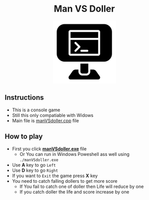 <div align="center">
<h1> Man VS Doller </h1>
<img src="pic.png"/>
</div>

## Instructions
- This is a console game
- Still this only compatiable with Widows
- Main file is [manVSdoller.cpp](https://github.com/Janith3003/Man-VS-Doller/blob/main/manVSdoller.cpp) file

## How to play
- First you click **[manVSdoller.exe](https://github.com/Janith3003/Man-VS-Doller/blob/main/manVSdoller.exe)** file
  - Or You can run in Windows Poweshell ass well using `./manVSdoller.exe`
- Use **A** key to go `Left`
- Use **D** key to go `Right`
- If you want to `Exit` the game press **X** key
- You need to catch falling dollers to get more score
  - If You fail to catch one of doller then Life will reduce by one
  - If you catch doller the life and score increase by one

